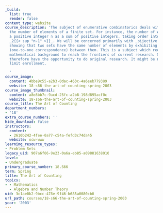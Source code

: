```yaml
---
_build:
  list: true
  render: false
content_type: website
course_description: 'The subject of enumerative combinatorics deals with counting
  the number of elements of a finite set. For instance, the number of ways to write
  a positive integer n as a sum of positive integers, taking order into account, is
  _2{{< sup "n-1" >}}_. We will be concerned primarily with _bijective proofs_, i.e.,
  showing that two sets have the same number of elements by exhibiting a bijection
  (one-to-one correspondence) between them. This is a subject which requires little
  mathematical background to reach the frontiers of current research. Students will
  therefore have the opportunity to do original research. It might be necessary to
  limit enrollment.

  '
course_image:
  content: 4bbe9c55-a2b3-0dac-463c-4a6eeb779389
  website: 18-s66-the-art-of-counting-spring-2003
course_image_thumbnail:
  content: a8e8bb7c-9acd-25fc-a2b8-198d895acf0c
  website: 18-s66-the-art-of-counting-spring-2003
course_title: The Art of Counting
department_numbers:
- '18'
extra_course_numbers: ''
hide_download: false
instructors:
  content:
  - 2610b242-4fee-0a77-c54a-fefd3c74da45
  website: ocw-www
learning_resource_types:
- Problem Sets
legacy_uid: 907a6f06-9e23-0a6a-eb85-a09881638010
level:
- Undergraduate
primary_course_number: 18.S66
term: Spring
title: The Art of Counting
topics:
- - Mathematics
  - Algebra and Number Theory
uid: 3c1ae0b2-9bcc-478e-9f46-b685a0080cb0
url_path: courses/18-s66-the-art-of-counting-spring-2003
year: '2003'
---
```

